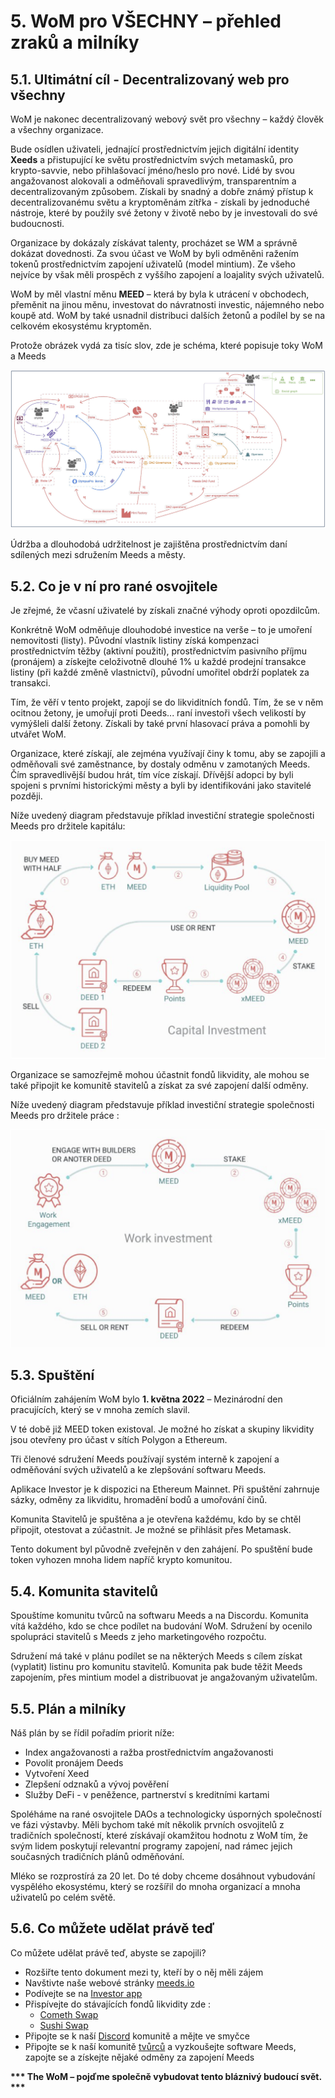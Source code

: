 # 5. WoM pro VŠECHNY – přehled zraků a milníky

## 5.1. Ultimátní cíl - Decentralizovaný web pro všechny

WoM je nakonec decentralizovaný webový svět pro všechny – každý člověk a všechny organizace.

Bude osídlen uživateli, jednající prostřednictvím jejich digitální identity **Xeeds** a přistupující ke světu prostřednictvím svých metamasků, pro krypto-savvie, nebo přihlašovací jméno/heslo pro nové. Lidé by svou angažovanost alokovali a odměňovali spravedlivým, transparentním a decentralizovaným způsobem. Získali by snadný a dobře známý přístup k decentralizovanému světu a kryptoměnám zítřka - získali by jednoduché nástroje, které by použily své žetony v životě nebo by je investovali do své budoucnosti.

Organizace by dokázaly získávat talenty, procházet se WM a správně dokázat dovednosti. Za svou účast ve WoM by byli odměněni ražením tokenů prostřednictvím zapojení uživatelů (model mintium). Ze všeho nejvíce by však měli prospěch z vyššího zapojení a loajality svých uživatelů.

WoM by měl vlastní měnu **MEED** – která by byla k utrácení v obchodech, přeměnit na jinou měnu, investovat do návratnosti investic, nájemného nebo koupě atd. WoM by také usnadnil distribuci dalších žetonů a podílel by se na celkovém ekosystému kryptoměn.

Protože obrázek vydá za tisíc slov, zde je schéma, které popisuje toky WoM a Meeds

![WoM a Meeds toky](en/img/wom-flows.png)

Údržba a dlouhodobá udržitelnost je zajištěna prostřednictvím daní sdílených mezi sdružením Meeds a městy.

## 5.2. Co je v ní pro rané osvojitele

Je zřejmé, že včasní uživatelé by získali značné výhody oproti opozdilcům.

Konkrétně WoM odměňuje dlouhodobé investice na verše – to je umoření nemovitosti (listy). Původní vlastník listiny získá kompenzaci prostřednictvím těžby (aktivní použití), prostřednictvím pasivního příjmu (pronájem) a získejte celoživotně dlouhé 1% u každé prodejní transakce listiny (při každé změně vlastnictví), původní umořitel obdrží poplatek za transakci.

Tím, že věří v tento projekt, zapojí se do likviditních fondů. Tím, že se v něm ocitnou žetony, je umořují proti Deeds... raní investoři všech velikostí by vymýšleli další žetony. Získali by také první hlasovací práva a pomohli by utvářet WoM.

Organizace, které získají, ale zejména využívají činy k tomu, aby se zapojili a odměňovali své zaměstnance, by dostaly odměnu v zamotaných Meeds. Čím spravedlivější budou hrát, tím více získají. Dřívější adopci by byli spojeni s prvními historickými městy a byli by identifikováni jako stavitelé později.

Níže uvedený diagram představuje příklad investiční strategie společnosti Meeds pro držitele kapitálu:

![Investiční strategie Meeds pro držitele kapitálu](en/img/invest-capital.png)

Organizace se samozřejmě mohou účastnit fondů likvidity, ale mohou se také připojit ke komunitě stavitelů a získat za své zapojení další odměny.

Níže uvedený diagram představuje příklad investiční strategie společnosti Meeds pro držitele práce :

![Investiční strategie Meeds pro držitele práce](en/img/invest-work.png)

## 5.3. Spuštění

Oficiálním zahájením WoM bylo **1. května 2022** – Mezinárodní den pracujících, který se v mnoha zemích slavil.

V té době již MEED token existoval. Je možné ho získat a skupiny likvidity jsou otevřeny pro účast v sítích Polygon a Ethereum.

Tři členové sdružení Meeds používají systém interně k zapojení a odměňování svých uživatelů a ke zlepšování softwaru Meeds.

Aplikace Investor je k dispozici na Ethereum Mainnet. Při spuštění zahrnuje sázky, odměny za likviditu, hromadění bodů a umořování činů.

Komunita Stavitelů je spuštěna a je otevřena každému, kdo by se chtěl připojit, otestovat a zúčastnit. Je možné se přihlásit přes Metamask.

Tento dokument byl původně zveřejněn v den zahájení. Po spuštění bude token vyhozen mnoha lidem napříč krypto komunitou.

## 5.4. Komunita stavitelů

Spouštíme komunitu tvůrců na softwaru Meeds a na Discordu. Komunita vítá každého, kdo se chce podílet na budování WoM. Sdružení by ocenilo spolupráci stavitelů s Meeds z jeho marketingového rozpočtu.

Sdružení má také v plánu podílet se na některých Meeds s cílem získat (vyplatit) listinu pro komunitu stavitelů. Komunita pak bude těžit Meeds zapojením, přes mintium model a distribuovat je angažovaným uživatelům.

## 5.5. Plán a milníky

Náš plán by se řídil pořadím priorit níže:

- Index angažovanosti a ražba prostřednictvím angažovanosti
- Povolit pronájem Deeds
- Vytvoření Xeed
- Zlepšení odznaků a vývoj pověření
- Služby DeFi - v peněžence, partnerství s kreditními kartami

Spoléháme na rané osvojitele DAOs a technologicky úsporných společností ve fázi výstavby. Měli bychom také mít několik prvních osvojitelů z tradičních společností, které získávají okamžitou hodnotu z WoM tím, že svým lidem poskytují relevantní programy zapojení, nad rámec jejich současných tradičních plánů odměňování.

Mléko se rozprostírá za 20 let. Do té doby chceme dosáhnout vybudování vyspělého ekosystému, který se rozšířil do mnoha organizací a mnoha uživatelů po celém světě.

## 5.6. Co můžete udělat právě teď

Co můžete udělat právě teď, abyste se zapojili?

- Rozšiřte tento dokument mezi ty, kteří by o něj měli zájem
- Navštivte naše webové stránky [meeds.io](https://www.meeds.io/)
- Podívejte se na [Investor app](https://meeds.io/investors)
- Přispívejte do stávajících fondů likvidity zde :
  - [Cometh Swap](https://swap.cometh.io/)
  - [Sushi Swap](https://sushi.com)
- Připojte se k naší [Discord](https://discord.com/invite/hAuADSq3) komunitě a mějte ve smyčce
- Připojte se k naší komunitě [tvůrců](https://meeds.io/builders) a vyzkoušejte software Meeds, zapojte se a získejte nějaké odměny za zapojení Meeds

**\*\*\* The WoM – pojďme společně vybudovat tento bláznivý budoucí svět. \*\*\***